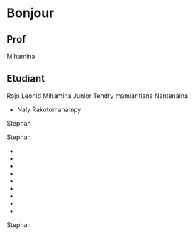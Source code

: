 # Bonjour

## Prof

Mihamina

## Etudiant



Rojo Leonid
Mihamina
Junior
Tendry mamiaritiana
Nantenaina
- Naly Rakotomanampy

Stephan

Stephan


- 
-
-
-
-
-
-
-
-
Stephan



